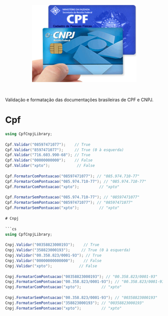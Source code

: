 <p align="center">
    <a href="#cpf">
        <img alt="logo" src="Assets/logo.png">
    </a>
</p>
<br>

Validação e formatação das documentações brasileiras de CPF e CNPJ.

# Cpf

```cs
using CpfCnpjLibrary;

Cpf.Validar("08597471077");    // True
Cpf.Validar("8597471077");     // True (0 à esquerda)
Cpf.Validar("716.603.990-68"); // True
Cpf.Validar("00000000000");    // False
Cpf.Validar("xpto");            // False

Cpf.FormatarComPontuacao("08597471077"); // "085.974.710-77"
Cpf.FormatarComPontuacao("085.974.710-77"); // "085.974.710-77"
Cpf.FormatarComPontuacao("xpto");         // "xpto"

Cpf.FormatarSemPontuacao("085.974.710-77"); // "08597471077"
Cpf.FormatarSemPontuacao("08597471077"); // "08597471077"
Cpf.FormatarSemPontuacao("xpto");         // "xpto"

# Cnpj

```cs
using CpfCnpjLibrary;

Cnpj.Validar("00358823000193");    // True
Cnpj.Validar("358823000193");     // True (0 à esquerda)
Cnpj.Validar("00.358.823/0001-93"); // True
Cnpj.Validar("00000000000000");    // False
Cnpj.Validar("xpto");            // False

Cnpj.FormatarComPontuacao("00358823000193"); // "00.358.823/0001-93"
Cnpj.FormatarComPontuacao("00.358.823/0001-93"); // "00.358.823/0001-93"
Cnpj.FormatarComPontuacao("xpto");         // "xpto"

Cnpj.FormatarSemPontuacao("00.358.823/0001-93"); // "00358823000193"
Cnpj.FormatarSemPontuacao("358823000193"); // "00358823000193"
Cnpj.FormatarSemPontuacao("xpto");         // "xpto"
```
